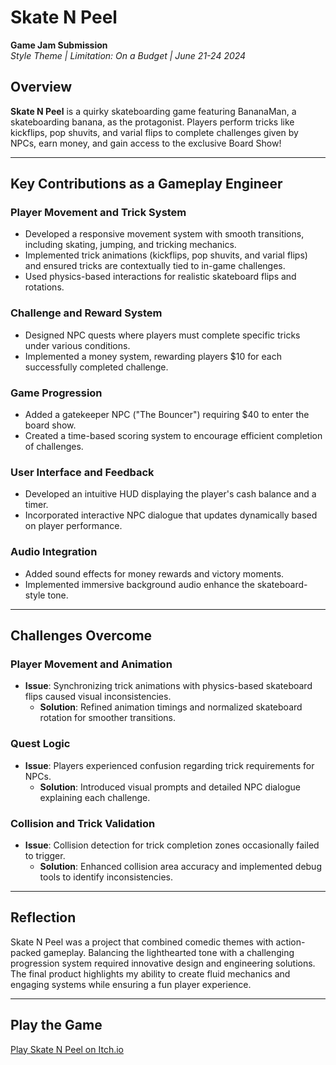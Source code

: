 # Skate N Peel  
**Game Jam Submission**  
*Style Theme | Limitation: On a Budget | June 21-24 2024*  

## Overview  
**Skate N Peel** is a quirky skateboarding game featuring BananaMan, a skateboarding banana, as the protagonist. Players perform tricks like kickflips, pop shuvits, and varial flips to complete challenges given by NPCs, earn money, and gain access to the exclusive Board Show!  

---

## Key Contributions as a Gameplay Engineer  

### **Player Movement and Trick System**  
- Developed a responsive movement system with smooth transitions, including skating, jumping, and tricking mechanics.  
- Implemented trick animations (kickflips, pop shuvits, and varial flips) and ensured tricks are contextually tied to in-game challenges.  
- Used physics-based interactions for realistic skateboard flips and rotations.  

### **Challenge and Reward System**  
- Designed NPC quests where players must complete specific tricks under various conditions.  
- Implemented a money system, rewarding players $10 for each successfully completed challenge.  

### **Game Progression**  
- Added a gatekeeper NPC ("The Bouncer") requiring $40 to enter the board show.  
- Created a time-based scoring system to encourage efficient completion of challenges.  

### **User Interface and Feedback**  
- Developed an intuitive HUD displaying the player's cash balance and a timer.  
- Incorporated interactive NPC dialogue that updates dynamically based on player performance.  

### **Audio Integration**  
- Added sound effects for money rewards and victory moments.  
- Implemented immersive background audio enhance the skateboard-style tone.  

---

## Challenges Overcome  

### **Player Movement and Animation**  
- **Issue**: Synchronizing trick animations with physics-based skateboard flips caused visual inconsistencies.  
  - **Solution**: Refined animation timings and normalized skateboard rotation for smoother transitions.  

### **Quest Logic**  
- **Issue**: Players experienced confusion regarding trick requirements for NPCs.  
  - **Solution**: Introduced visual prompts and detailed NPC dialogue explaining each challenge.  

### **Collision and Trick Validation**  
- **Issue**: Collision detection for trick completion zones occasionally failed to trigger.  
  - **Solution**: Enhanced collision area accuracy and implemented debug tools to identify inconsistencies.  

---

## Reflection  
Skate N Peel was a project that combined comedic themes with action-packed gameplay. Balancing the lighthearted tone with a challenging progression system required innovative design and engineering solutions. The final product highlights my ability to create fluid mechanics and engaging systems while ensuring a fun player experience.  

---

## Play the Game  
[Play Skate N Peel on Itch.io]((https://aftertheraingames.itch.io/skate-n-peel))
